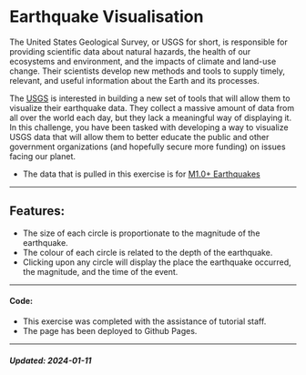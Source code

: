 # Earthquake Visualisation

The United States Geological Survey, or USGS for short, is responsible for providing scientific data about natural hazards, the health of our ecosystems and environment, and the impacts of climate and land-use change. Their scientists develop new methods and tools to supply timely, relevant, and useful information about the Earth and its processes.

The [USGS](https://earthquake.usgs.gov/earthquakes/feed/v1.0/geojson.php) is interested in building a new set of tools that will allow them to visualize their earthquake data. They collect a massive amount of data from all over the world each day, but they lack a meaningful way of displaying it. In this challenge, you have been tasked with developing a way to visualize USGS data that will allow them to better educate the public and other government organizations (and hopefully secure more funding) on issues facing our planet.

 - The data that is pulled in this exercise is for [M1.0+ Earthquakes](https://earthquake.usgs.gov/earthquakes/feed/v1.0/summary/1.0_week.geojson)

----

## Features:
- The size of each circle is proportionate to the magnitude of the earthquake.
- The colour of each circle is related to the depth of the earthquake.
- Clicking upon any circle will display the place the earthquake occurred, the magnitude, and the time of the event.

---

#### Code:
- This exercise was completed with the assistance of tutorial staff.
- The page has been deployed to Github Pages.

---

##### Updated: 2024-01-11 